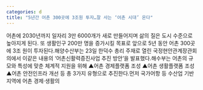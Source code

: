 ```yaml
---
categories: d
title: "5년간 어촌 300곳에 3조원 투자…잘 사는 ‘어촌 시대’ 온다"
---
```

어촌에 2030년까지 일자리 3만 6000개가 새로 만들어지며 삶의 질은 도시 수준으로 높아지게 된다. 또 생활인구 200만 명을 증가시킬 목표로 앞으로 5년 동안 어촌 300곳에 3조 원이 투자된다.해양수산부는 23일 한덕수 총리 주재로 열린 국정현안관계장관회의에서 이같은 내용의 ‘어촌신활력증진사업 추진 방안’을 발표했다.해수부는 어촌의 규모와 특성에 맞춘 체계적 지원을 위해 ▲어촌 경제플랫폼 조성 ▲어촌 생활플랫폼 조성 ▲어촌 안전인프라 개선 등 총 3가지 유형으로 추진한다.먼저 국가어항 등 수산업 기반 지역에 어촌 경제·생활의